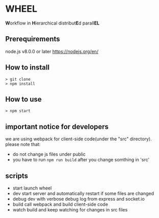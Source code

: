 # WHEEL
**W**orkflow in **H**ierarchical distribut**E**d parall**EL**

## Prerequirements
node.js v8.0.0 or later
<https://nodejs.org/en/>

## How to install
```
> git clone
> npm install
```

## How to use
```
> npm start
```

## important notice for developers
we are using webpack for client-side code(under the "src" directory).
please note that:

 - do not change js files under public
 - you have to run `npm run build` after you change somthing in 'src'


## scripts

- start launch wheel
- dev   start server and automatically restart if some files are changed
- debug dev with verbose debug log from express and socket.io
- build call webpack and build client-side code
- watch build and keep watching for changes in src files
